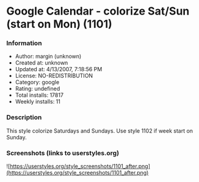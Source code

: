 # Google Calendar - colorize Sat/Sun (start on Mon) (1101)

### Information
- Author: margin (unknown)
- Created at: unknown
- Updated at: 4/13/2007, 7:18:56 PM
- License: NO-REDISTRIBUTION
- Category: google
- Rating: undefined
- Total installs: 17817
- Weekly installs: 11


### Description
This style colorize Saturdays and Sundays.
Use style 1102 if week start on Sunday.


### Screenshots (links to userstyles.org)
![https://userstyles.org/style_screenshots/1101_after.png](https://userstyles.org/style_screenshots/1101_after.png)


